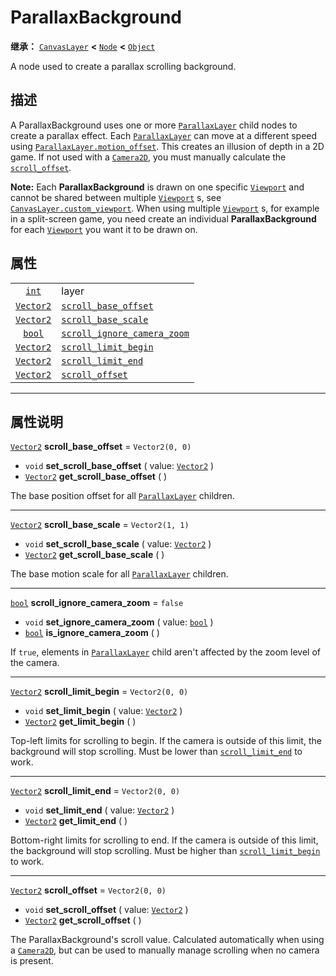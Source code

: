 <!-- ⚠ 请勿编辑本文件 ⚠ -->
<!-- 本文档使用脚本从 WeDot 引擎源码仓库生成。 -->
<!-- 生成脚本：https://github.com/WeDot-Engine/WeDot/tree/4.3/doc/tools/make_md.py； -->
<!-- 原文件：https://github.com/WeDot-Engine/WeDot/tree/4.3/doc/classes/ParallaxBackground.xml。 -->

<div id="_class_parallaxbackground"></div>

# ParallaxBackground

**继承：** [`CanvasLayer`](class_canvaslayer.md) **<** [`Node`](class_node.md) **<** [`Object`](class_object.md)

A node used to create a parallax scrolling background.

## 描述

A ParallaxBackground uses one or more [`ParallaxLayer`](class_parallaxlayer.md) child nodes to create a parallax effect. Each [`ParallaxLayer`](class_parallaxlayer.md) can move at a different speed using [`ParallaxLayer.motion_offset`](class_parallaxlayer.md#class_parallaxlayer_property_motion_offset). This creates an illusion of depth in a 2D game. If not used with a [`Camera2D`](class_camera2d.md), you must manually calculate the [`scroll_offset`](class_parallaxbackground.md#class_parallaxbackground_property_scroll_offset).

 **Note:** Each **ParallaxBackground** is drawn on one specific [`Viewport`](class_viewport.md) and cannot be shared between multiple [`Viewport`](class_viewport.md) s, see [`CanvasLayer.custom_viewport`](class_canvaslayer.md#class_canvaslayer_property_custom_viewport). When using multiple [`Viewport`](class_viewport.md) s, for example in a split-screen game, you need create an individual **ParallaxBackground** for each [`Viewport`](class_viewport.md) you want it to be drawn on.

## 属性

|||
|:-:|:--|
| [`int`](class_int.md)         | layer                                                                                                                  | ``-100`` (overrides [`CanvasLayer`](class_canvaslayer.md#class_canvaslayer_property_layer)) |
| [`Vector2`](class_vector2.md) | [`scroll_base_offset`](class_parallaxbackground.md#class_parallaxbackground_property_scroll_base_offset)               | ``Vector2(0, 0)``                                                                           |
| [`Vector2`](class_vector2.md) | [`scroll_base_scale`](class_parallaxbackground.md#class_parallaxbackground_property_scroll_base_scale)                 | ``Vector2(1, 1)``                                                                           |
| [`bool`](class_bool.md)       | [`scroll_ignore_camera_zoom`](class_parallaxbackground.md#class_parallaxbackground_property_scroll_ignore_camera_zoom) | ``false``                                                                                   |
| [`Vector2`](class_vector2.md) | [`scroll_limit_begin`](class_parallaxbackground.md#class_parallaxbackground_property_scroll_limit_begin)               | ``Vector2(0, 0)``                                                                           |
| [`Vector2`](class_vector2.md) | [`scroll_limit_end`](class_parallaxbackground.md#class_parallaxbackground_property_scroll_limit_end)                   | ``Vector2(0, 0)``                                                                           |
| [`Vector2`](class_vector2.md) | [`scroll_offset`](class_parallaxbackground.md#class_parallaxbackground_property_scroll_offset)                         | ``Vector2(0, 0)``                                                                           |

<!-- rst-class:: classref-section-separator -->

---

## 属性说明

<div id="_class_parallaxbackground_property_scroll_base_offset"></div>

[`Vector2`](class_vector2.md) **scroll_base_offset** = ``Vector2(0, 0)`` <div id="class_parallaxbackground_property_scroll_base_offset"></div>

- `void` **set_scroll_base_offset** ( value: [`Vector2`](class_vector2.md) )
- [`Vector2`](class_vector2.md) **get_scroll_base_offset** ( )

The base position offset for all [`ParallaxLayer`](class_parallaxlayer.md) children.

<!-- rst-class:: classref-item-separator -->

---

<div id="_class_parallaxbackground_property_scroll_base_scale"></div>

[`Vector2`](class_vector2.md) **scroll_base_scale** = ``Vector2(1, 1)`` <div id="class_parallaxbackground_property_scroll_base_scale"></div>

- `void` **set_scroll_base_scale** ( value: [`Vector2`](class_vector2.md) )
- [`Vector2`](class_vector2.md) **get_scroll_base_scale** ( )

The base motion scale for all [`ParallaxLayer`](class_parallaxlayer.md) children.

<!-- rst-class:: classref-item-separator -->

---

<div id="_class_parallaxbackground_property_scroll_ignore_camera_zoom"></div>

[`bool`](class_bool.md) **scroll_ignore_camera_zoom** = ``false`` <div id="class_parallaxbackground_property_scroll_ignore_camera_zoom"></div>

- `void` **set_ignore_camera_zoom** ( value: [`bool`](class_bool.md) )
- [`bool`](class_bool.md) **is_ignore_camera_zoom** ( )

If `true`, elements in [`ParallaxLayer`](class_parallaxlayer.md) child aren't affected by the zoom level of the camera.

<!-- rst-class:: classref-item-separator -->

---

<div id="_class_parallaxbackground_property_scroll_limit_begin"></div>

[`Vector2`](class_vector2.md) **scroll_limit_begin** = ``Vector2(0, 0)`` <div id="class_parallaxbackground_property_scroll_limit_begin"></div>

- `void` **set_limit_begin** ( value: [`Vector2`](class_vector2.md) )
- [`Vector2`](class_vector2.md) **get_limit_begin** ( )

Top-left limits for scrolling to begin. If the camera is outside of this limit, the background will stop scrolling. Must be lower than [`scroll_limit_end`](class_parallaxbackground.md#class_parallaxbackground_property_scroll_limit_end) to work.

<!-- rst-class:: classref-item-separator -->

---

<div id="_class_parallaxbackground_property_scroll_limit_end"></div>

[`Vector2`](class_vector2.md) **scroll_limit_end** = ``Vector2(0, 0)`` <div id="class_parallaxbackground_property_scroll_limit_end"></div>

- `void` **set_limit_end** ( value: [`Vector2`](class_vector2.md) )
- [`Vector2`](class_vector2.md) **get_limit_end** ( )

Bottom-right limits for scrolling to end. If the camera is outside of this limit, the background will stop scrolling. Must be higher than [`scroll_limit_begin`](class_parallaxbackground.md#class_parallaxbackground_property_scroll_limit_begin) to work.

<!-- rst-class:: classref-item-separator -->

---

<div id="_class_parallaxbackground_property_scroll_offset"></div>

[`Vector2`](class_vector2.md) **scroll_offset** = ``Vector2(0, 0)`` <div id="class_parallaxbackground_property_scroll_offset"></div>

- `void` **set_scroll_offset** ( value: [`Vector2`](class_vector2.md) )
- [`Vector2`](class_vector2.md) **get_scroll_offset** ( )

The ParallaxBackground's scroll value. Calculated automatically when using a [`Camera2D`](class_camera2d.md), but can be used to manually manage scrolling when no camera is present.

[^virtual]: 本方法通常需要用户覆盖才能生效。
[^const]: 本方法无副作用，不会修改该实例的任何成员变量。
[^vararg]: 本方法除了能接受在此处描述的参数外，还能够继续接受任意数量的参数。
[^constructor]: 本方法用于构造某个类型。
[^static]: 调用本方法无需实例，可直接使用类名进行调用。
[^operator]: 本方法描述的是使用本类型作为左操作数的有效运算符。
[^bitfield]: 这个值是由下列位标志构成位掩码的整数。
[^void]: 无返回值。
